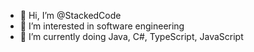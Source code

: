 - 👋 Hi, I’m @StackedCode
- 👀 I’m interested in software engineering
- 🌱 I’m currently doing Java, C#, TypeScript, JavaScript

